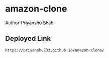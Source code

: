 # amazon-clone
Author-Priyanshu Shah
## Deployed Link
```link
https://priyanshu733.github.io/amazon-clone/
```
